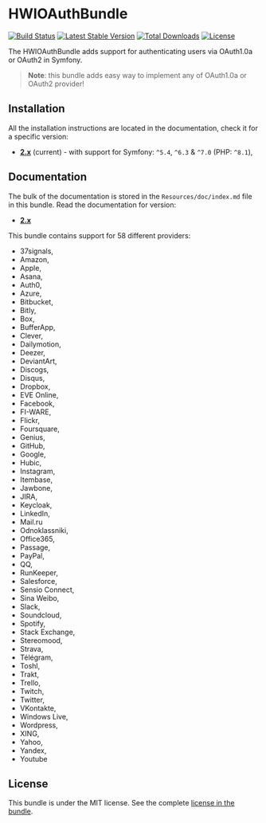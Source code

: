 HWIOAuthBundle
==============

[![Build Status](https://github.com/hwi/HWIOAuthBundle/actions/workflows/ci.yaml/badge.svg?branch=master)](https://github.com/hwi/HWIOAuthBundle/actions/workflows/ci.yaml) [![Latest Stable Version](https://poser.pugx.org/hwi/oauth-bundle/v/stable.svg)](https://packagist.org/packages/hwi/oauth-bundle) [![Total Downloads](https://poser.pugx.org/hwi/oauth-bundle/downloads.svg)](https://packagist.org/packages/hwi/oauth-bundle) [![License](https://poser.pugx.org/hwi/oauth-bundle/license.svg)](https://packagist.org/packages/hwi/oauth-bundle)

The HWIOAuthBundle adds support for authenticating users via OAuth1.0a or OAuth2 in Symfony.

> __Note__: this bundle adds easy way to implement any of OAuth1.0a or OAuth2 provider!

Installation
------------

All the installation instructions are located in the documentation, check it for a specific version:

* [__2.x__](https://github.com/hwi/HWIOAuthBundle/blob/master/docs/1-setting_up_the_bundle.md) (current) - with support for Symfony: `^5.4`, `^6.3` & `^7.0` (PHP: `^8.1`),

Documentation
-------------

The bulk of the documentation is stored in the `Resources/doc/index.md`
file in this bundle. Read the documentation for version:

* [__2.x__](https://github.com/hwi/HWIOAuthBundle/blob/master/docs/index.md)

This bundle contains support for 58 different providers:
* 37signals,
* Amazon,
* Apple,
* Asana,
* Auth0,
* Azure,
* Bitbucket,
* Bitly,
* Box,
* BufferApp,
* Clever,
* Dailymotion,
* Deezer,
* DeviantArt,
* Discogs,
* Disqus,
* Dropbox,
* EVE Online,
* Facebook,
* FI-WARE,
* Flickr,
* Foursquare,
* Genius,
* GitHub,
* Google,
* Hubic,
* Instagram,
* Itembase,
* Jawbone,
* JIRA,
* Keycloak,
* LinkedIn,
* Mail.ru
* Odnoklassniki,
* Office365,
* Passage,
* PayPal,
* QQ,
* RunKeeper,
* Salesforce,
* Sensio Connect,
* Sina Weibo,
* Slack,
* Soundcloud,
* Spotify,
* Stack Exchange,
* Stereomood,
* Strava,
* Télégram,
* Toshl,
* Trakt,
* Trello,
* Twitch,
* Twitter,
* VKontakte,
* Windows Live,
* Wordpress,
* XING,
* Yahoo,
* Yandex,
* Youtube

License
-------

This bundle is under the MIT license. See the complete [license in the bundle](https://github.com/hwi/HWIOAuthBundle/blob/master/LICENSE).
